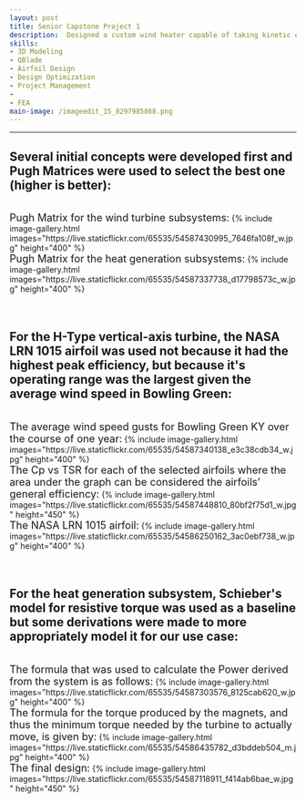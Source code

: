 ```yaml
---
layout: post
title: Senior Capstone Project 1
description:  Designed a custom wind heater capable of taking kinetic energy from the wind and convertind it directly to heat without an electrical interface.
skills: 
- 3D Modeling
- QBlade
- Airfoil Design
- Design Optimization
- Project Management
- 
- FEA
main-image: /imageedit_15_8297985868.png
---
```


---
## Several initial concepts were developed first and Pugh Matrices were used to select the best one (higher is better):
<br>
<span style="font-size: 18px">Pugh Matrix for the wind turbine subsystems:</span>  
{% include image-gallery.html images="https://live.staticflickr.com/65535/54587430995_7646fa108f_w.jpg" height="400" %} 
<br>
<span style="font-size: 18px">Pugh Matrix for the heat generation subsystems:</span> 
{% include image-gallery.html images="https://live.staticflickr.com/65535/54587337738_d17798573c_w.jpg" height="400" %} 
<br><br><br>

## For the H-Type vertical-axis turbine, the NASA LRN 1015 airfoil was used not because it had the highest peak efficiency, but because it's operating range was the largest given the average wind speed in Bowling Green:
<br>
<span style="font-size: 18px">The average wind speed gusts for Bowling Green KY over the course of one year:</span> 
{% include image-gallery.html images="https://live.staticflickr.com/65535/54587340138_e3c38cdb34_w.jpg" height="400" %} 
<br>
<span style="font-size: 18px">The Cp vs TSR for each of the selected airfoils where the area under the graph can be considered the airfoils' general efficiency:</span> 
{% include image-gallery.html images="https://live.staticflickr.com/65535/54587448810_80bf2f75d1_w.jpg" height="450" %}
<br>
<span style="font-size: 18px">The NASA LRN 1015 airfoil:</span> 
{% include image-gallery.html images="https://live.staticflickr.com/65535/54586250162_3ac0ebf738_w.jpg" height="400" %}
<br><br><br>

## For the heat generation subsystem, Schieber's model for resistive torque was used as a baseline but some derivations were made to more appropriately model it for our use case:

<br>
<span style="font-size: 18px">The formula that was used to calculate the Power derived from the system is as follows:</span> 
{% include image-gallery.html images="https://live.staticflickr.com/65535/54587303576_8125cab620_w.jpg" height="400" %}
<br>
<span style="font-size: 18px">The formula for the torque produced by the magnets, and thus the minimum torque needed by the turbine to actually move, is given by:</span> 
{% include image-gallery.html images="https://live.staticflickr.com/65535/54586435782_d3bddeb504_m.jpg" height="400" %}
<br>
<span style="font-size: 18px">The final design:</span> 
{% include image-gallery.html images="https://live.staticflickr.com/65535/54587118911_f414ab6bae_w.jpg" height="450" %}
